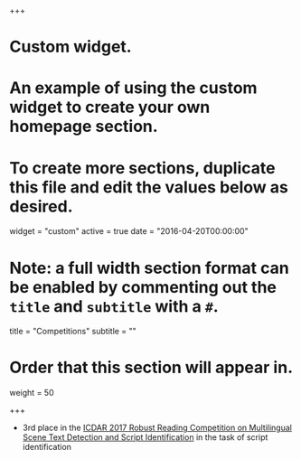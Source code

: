 +++
# Custom widget.
# An example of using the custom widget to create your own homepage section.
# To create more sections, duplicate this file and edit the values below as desired.
widget = "custom"
active = true
date = "2016-04-20T00:00:00"

# Note: a full width section format can be enabled by commenting out the `title` and `subtitle` with a `#`.
title = "Competitions"
subtitle = ""

# Order that this section will appear in.
weight = 50

+++

- 3rd place in the [ICDAR 2017 Robust Reading Competition on Multilingual Scene Text Detection and Script Identification](http://rrc.cvc.uab.es/?ch=8) in the task of script identification
